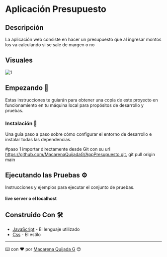 # Aplicación Presupuesto

## Descripción

La aplicación web consiste en hacer un presupuesto que al ingresar montos los va calculando si se sale de margen o no

## Visuales

![1](https://github.com/MacarenaQuijadaG/AppPresupuesto/assets/50925916/e8f93797-514e-4c22-9ac2-532670384154)

## Empezando 🚀

Estas instrucciones te guiarán para obtener una copia de este proyecto en funcionamiento en tu máquina local para propósitos de desarrollo y pruebas.


### Instalación 🔧

Una guía paso a paso sobre cómo configurar el entorno de desarrollo e instalar todas las dependencias.

#paso 1
importar directamente desde Git con su url https://github.com/MacarenaQuijadaG/AppPresupuesto.git,
git pull origin main

## Ejecutando las Pruebas ⚙️

Instrucciones y ejemplos para ejecutar el conjunto de pruebas.

#### live server o el localhost

## Construido Con 🛠️

- [JavaScript](https://developer.mozilla.org/en-US/docs/Web/JavaScript) - El lenguaje utilizado
- [Css](https://developer.mozilla.org/es/docs/Web/CSS) - El estilo
 
---

⌨️ con ❤️ por [Macarena Quijada G](https://github.com/MacarenaQuijadaG) 😊
